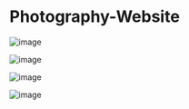 # Photography-Website

![image](https://github.com/user-attachments/assets/1882507c-a059-4e00-a1c4-7bb7c355c458)


![image](https://github.com/user-attachments/assets/dbcb02d7-4794-45de-a1bd-ef5a84595fa2)

![image](https://github.com/user-attachments/assets/5ccfc3d9-c836-4fcc-9854-463cfbb623ac)

![image](https://github.com/user-attachments/assets/7e26baaf-372d-4662-b966-88baf4c0c3d5)
